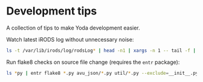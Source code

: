 # Development tips
A collection of tips to make Yoda development easier.

Watch latest iRODS log without unnecessary noise:
```bash
ls -t /var/lib/irods/log/rodsLog* | head -n1 | xargs -n 1 -- tail -f | grep -v "Agent process started for puser=rods"
```

Run flake8 checks on source file change (requires the `entr` package):
```bash
ls *py | entr flake8 *.py avu_json/*.py util/*.py --exclude=__init__.py --statistics```
